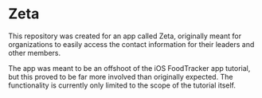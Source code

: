 # Zeta

This repository was created for an app called Zeta, originally meant for organizations to easily access the contact information for their leaders and other members.

The app was meant to be an offshoot of the iOS FoodTracker app tutorial, but this proved to be far more involved than originally expected. The functionality is currently only limited to the scope of the tutorial itself.